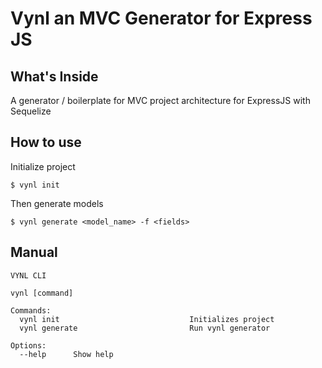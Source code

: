 # Vynl an MVC Generator for Express JS

## What's Inside

A generator / boilerplate for MVC project architecture for ExpressJS with Sequelize

## How to use

Initialize project

```
$ vynl init
```

Then generate models

```
$ vynl generate <model_name> -f <fields>
```

## Manual

```
VYNL CLI

vynl [command]

Commands:
  vynl init                             Initializes project
  vynl generate                         Run vynl generator

Options:
  --help      Show help
```
